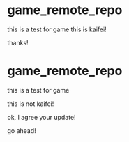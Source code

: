 
# game_remote_repo
this is a test for game
this is kaifei!

thanks!

# game_remote_repo
this is a test for game

this is  not kaifei!

ok, I agree your update!

go ahead!
